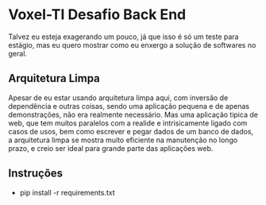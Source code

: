 #  Voxel-TI Desafio Back End
Talvez eu esteja exagerando um pouco, já que isso é só um teste para estágio, mas eu quero mostrar como eu enxergo a solução de softwares no geral.

## Arquitetura Limpa
Apesar de eu estar usando arquitetura limpa aqui, com inversão de dependência e outras coisas, sendo uma aplicação pequena e de apenas demonstrações, não era realmente necessário. Mas uma aplicação tipica de web, que tem muitos paralelos com a realide e intrisicamente ligado com casos de usos, bem como escrever e pegar dados de um banco de dados, a arquitetura limpa se mostra muito eficiente na manutenção no longo prazo, e creio ser ideal para grande parte das aplicações web.


## Instruções
- pip install -r requirements.txt